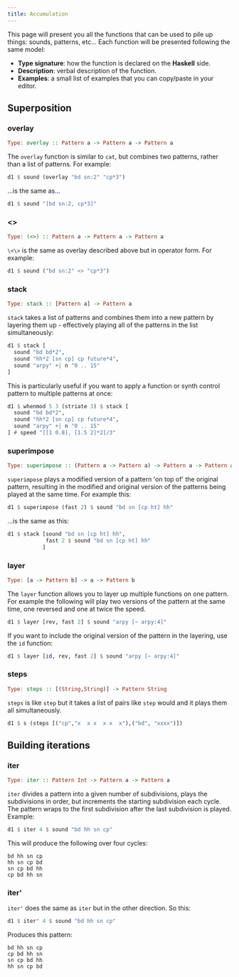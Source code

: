 ```yaml
---
title: Accumulation
---
```


This page will present you all the functions that can be used to pile up things: sounds, patterns, etc... Each function will be presented following the same model:

* **Type signature**: how the function is declared on the **Haskell** side.
* **Description**: verbal description of the function.
* **Examples**: a small list of examples that you can copy/paste in your editor.

## Superposition
### overlay

```haskell
Type: overlay :: Pattern a -> Pattern a -> Pattern a
```

The `overlay` function is similar to `cat`, but combines two patterns, rather than a list of patterns. For example:

```haskell
d1 $ sound (overlay "bd sn:2" "cp*3")
```

...is the same as...

```haskell
d1 $ sound "[bd sn:2, cp*3]"
```

### \<\>

```haskell
Type: (<>) :: Pattern a -> Pattern a -> Pattern a
```

`\<\>` is the same as overlay described above but in operator form. For example:

```haskell
d1 $ sound ("bd sn:2" <> "cp*3")
```

### stack

```haskell
Type: stack :: [Pattern a] -> Pattern a
```

`stack` takes a list of patterns and combines them into a new pattern by layering them up - effectively playing all of the patterns in the list simultaneously:

```haskell
d1 $ stack [ 
  sound "bd bd*2", 
  sound "hh*2 [sn cp] cp future*4", 
  sound "arpy" +| n "0 .. 15"
]
```

This is particularly useful if you want to apply a function or synth control pattern to multiple patterns at once:

```haskell
d1 $ whenmod 5 3 (striate 3) $ stack [ 
  sound "bd bd*2", 
  sound "hh*2 [sn cp] cp future*4", 
  sound "arpy" +| n "0 .. 15"
] # speed "[[1 0.8], [1.5 2]*2]/3"
```

### superimpose

```haskell
Type: superimpose :: (Pattern a -> Pattern a) -> Pattern a -> Pattern a
```

`superimpose` plays a modified version of a pattern 'on top of' the original pattern, resulting in the modified and original version of the patterns being played at the same time. For example this:

```haskell
d1 $ superimpose (fast 2) $ sound "bd sn [cp ht] hh"
```

...is the same as this:

```haskell
d1 $ stack [sound "bd sn [cp ht] hh",
            fast 2 $ sound "bd sn [cp ht] hh"
           ]
```

### layer

```haskell
Type: [a -> Pattern b] -> a -> Pattern b
```

The `layer` function allows you to layer up multiple functions on one pattern. For example the following will play two versions of the pattern at the same time, one reversed and one at twice the speed.

```haskell
d1 $ layer [rev, fast 2] $ sound "arpy [~ arpy:4]"
```
If you want to include the original version of the pattern in the layering, use the `id` function:
```haskell
d1 $ layer [id, rev, fast 2] $ sound "arpy [~ arpy:4]"
```

### steps

```haskell
Type: steps :: [(String,String)] -> Pattern String
```
`steps` is like `step` but it takes a list of pairs like `step` would and it plays them all simultaneously.

```haskell
d1 $ s (steps [("cp","x  x x  x x  x"),("bd", "xxxx")])
```

## Building iterations

### iter

```haskell
Type: iter :: Pattern Int -> Pattern a -> Pattern a
```

`iter` divides a pattern into a given number of subdivisions, plays the subdivisions in order, but increments the starting subdivision each cycle. The pattern wraps to the first subdivision after the last subdivision is played. Example:

```haskell
d1 $ iter 4 $ sound "bd hh sn cp"
```

This will produce the following over four cycles:
```plaintext
bd hh sn cp
hh sn cp bd
sn cp bd hh
cp bd hh sn
```

### iter'

`iter'` does the same as `iter` but in the other direction. So this:

```haskell
d1 $ iter' 4 $ sound "bd hh sn cp"
```

Produces this pattern:

```plaintext
bd hh sn cp
cp bd hh sn
sn cp bd hh
hh sn cp bd
```
